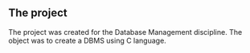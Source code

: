 
## The project

The project was created for the Database Management discipline. The object was to create a DBMS using C language.
